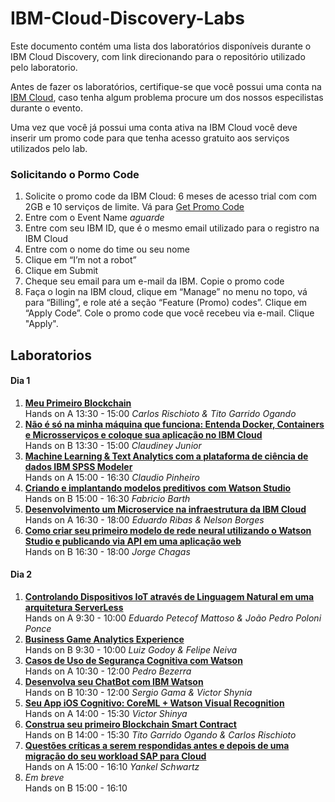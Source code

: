 # IBM-Cloud-Discovery-Labs

Este documento contém uma lista dos laboratórios disponíveis durante o IBM Cloud Discovery, com link direcionando para o repositório utilizado pelo laboratorio.

Antes de fazer os laboratórios, certifique-se que você possui uma conta na [IBM Cloud](https://bluemix.net/), caso tenha algum problema procure um dos nossos especilistas durante o evento.

Uma vez que você já possui uma conta ativa na IBM Cloud você deve inserir um promo code para que tenha acesso gratuito aos serviços utilizados pelo lab.

### Solicitando o Pormo Code
1. Solicite o promo code da IBM Cloud: 6 meses de acesso trial com com 2GB e 10 serviços de limite. Vá para [Get Promo Code](#)
2. Entre com o Event Name *aguarde*
3. Entre com seu IBM ID, que é o mesmo email utilizado para o registro na IBM Cloud
4. Entre com o nome do time ou seu nome
5. Clique em “I’m not a robot”
6. Clique em Submit
7. Cheque seu email para um e-mail da IBM. Copie o promo code
8. Faça o login na IBM cloud, clique em “Manage” no menu no topo, vá para “Billing”, e role até a seção “Feature (Promo) codes”. Clique em “Apply Code”. Cole o promo code que você recebeu via e-mail. Clique "Apply".

## Laboratorios

#### Dia 1
1. [**Meu Primeiro Blockchain**](https://github.com/Bluedev-BR/IBM-Cloud-Discovery-Meu-Primeiro-Blockchain)<br>Hands on A 13:30 - 15:00 *Carlos Rischioto & Tito Garrido Ogando*
2. [**Não é só na minha máquina que funciona: Entenda Docker, Containers e Microsserviços e coloque sua aplicação no IBM Cloud**](https://github.com/Bluedev-BR/IBM-Cloud-Discovery-Entenda-Docker)<br>Hands on B 13:30 - 15:00 *Claudiney Junior*
3. [**Machine Learning & Text Analytics com a plataforma de ciência de dados IBM SPSS Modeler**](https://github.com/Bluedev-BR/IBM-Cloud-Discovery-ML-TA)<br>Hands on A 15:00 - 16:30 *Claudio Pinheiro*
4. [**Criando e implantando modelos preditivos com Watson Studio**](https://github.com/Bluedev-BR/IBM-Cloud-Discovery-Modelos-WS)<br>Hands on B 15:00 - 16:30 *Fabricio Barth*
5. [**Desenvolvimento um Microservice na infraestrutura da IBM Cloud**](https://github.com/Bluedev-BR/IBM-Cloud-Discovery-Microservices-IBM-Cloud)<br>Hands on A 16:30 - 18:00 *Eduardo Ribas & Nelson Borges*
6. [**Como criar seu primeiro modelo de rede neural utilizando o Watson Studio e publicando via API em uma aplicação web**](https://github.com/Bluedev-BR/IBM-Cloud-Discovery-Redes-Neurais-WS)<br>Hands on B 16:30 - 18:00 *Jorge Chagas*

#### Dia 2
1. [**Controlando Dispositivos IoT através de Linguagem Natural em uma arquitetura ServerLess**](https://github.com/Bluedev-BR/IBM-Cloud-Discovery-IoT-Serverless-NLU)<br>Hands on A 9:30 - 10:00 *Eduardo Petecof Mattoso & João Pedro Poloni Ponce*
2. [**Business Game Analytics Experience**](https://github.com/Bluedev-BR/IBM-Cloud-Discovery-Business-Game)<br>Hands on B 9:30 - 10:00 *Luiz Godoy & Felipe Neiva*
3. [**Casos de Uso de Segurança Cognitiva com Watson**](https://github.com/Bluedev-BR/IBM-Cloud-Discovery-Seguranca-Cognitiva)<br>Hands on A 10:30 - 12:00 *Pedro Bezerra*
4. [**Desenvolva seu ChatBot com IBM Watson**](https://github.com/Bluedev-BR/IBM-Cloud-Discovery-ChatBot)<br>Hands on B 10:30 - 12:00 *Sergio Gama & Victor Shynia*
5. [**Seu App iOS Cognitivo: CoreML + Watson Visual Recognition**](https://github.com/Bluedev-BR/IBM-Cloud-Discovery-App-iOS-Cognitivo)<br>Hands on A 14:00 - 15:30 *Victor Shinya*
6. [**Construa seu primeiro Blockchain Smart Contract**](https://github.com/Bluedev-BR/IBM-Cloud-Discovery-Smart-Contrat)<br>Hands on B 14:00 - 15:30 *Tito Garrido Ogando & Carlos Rischioto*
7. [**Questões críticas a serem respondidas antes e depois de uma migração do seu workload SAP para Cloud**](https://github.com/Bluedev-BR/IBM-Cloud-Discovery-Smart-Contrat)<br>Hands on A 15:00 - 16:10 *Yankel Schwartz*
8. *Em breve*<br>Hands on B 15:00 - 16:10